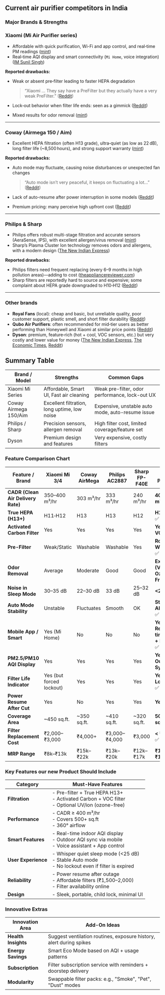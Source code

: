 ## **Current air purifier competitors in India** 

### Major Brands & Strengths

### **Xiaomi (Mi Air Purifier series)**

* Affordable with quick purification, Wi-Fi and app control, and real‑time PM readings
  ([mint][1])
* Real‑time AQI display and smart connectivity (`Mi Home`, voice integration)
  ([IM Sunil Singh][2])

**Reported drawbacks:**

* Weak or absent pre‑filter leading to faster HEPA degradation

  > “Xiaomi … They say have a PreFilter but they actually have a very weak PreFilter.”
  > ([Reddit][3])
* Lock‑out behavior when filter life ends: seen as a gimmick
  ([Reddit][4])
* Mixed results for odor removal
  ([mint][1])

---

### **Coway (Airmega 150 / Aim)**

* Excellent HEPA filtration (often H13 grade), ultra‑quiet (as low as 22 dB), long filter life (\~8,500 hours), and strong support warranty
  ([mint][1])

**Reported drawbacks:**

* Auto mode may fluctuate, causing noise disturbances or unexpected fan changes

  > “Auto mode isn’t very peaceful, it keeps on fluctuating a lot…”
  > ([Reddit][5])
* Lack of auto-resume after power interruption in some models
  ([Reddit][5])
* Premium pricing: many perceive high upfront cost
  ([Reddit][3])

---

### **Philips & Sharp**

* Philips offers robust multi-stage filtration and accurate sensors (AeraSense, IPS), with excellent allergen/virus removal
  ([mint][6])
* Sharp’s Plasma Cluster Ion technology removes odors and allergens, with a modern design
  ([The New Indian Express][7])

**Reported drawbacks:**

* Philips filters need frequent replacing (every 6–9 months in high pollution areas)—adding to cost
  ([theappliancereviewer.com][8])
* Sharp filters are reportedly hard to source and expensive; some complaint about HEPA grade downgraded to H10‑H12
  ([Reddit][9])

---

### **Other brands**

* **Royal Fans** (local): cheap and basic, but unreliable quality, poor customer support, plastic smell, and short filter durability
  ([Reddit][10])
* **Qubo Air Purifiers**: often recommended for mid‑tier users as better performing than Honeywell and Xiaomi at similar price points
  ([Reddit][11])
* **Dyson**: premium, feature‑rich (hot + cool, VOC sensors, etc.) but very costly and lower value for money
  ([The New Indian Express][7], [The Economic Times][12], [Reddit][13])


## Summary Table

| Brand / Model         | Strengths                                    | Common Gaps                                      |
| --------------------- | -------------------------------------------- | ------------------------------------------------ |
| Xiaomi Mi Series      | Affordable, Smart UI, Fast air cleaning      | Weak pre-filter, odor performance, lock-out UX   |
| Coway Airmega 150/Aim | Excellent filtration, long uptime, low noise | Expensive, unstable auto mode, auto-resume issue |
| Philips / Sharp       | Precision sensors, allergen removal          | High filter cost, limited coverage/feature set   |
| Dyson                 | Premium design and features                  | Very expensive, costly filters                   |



[1]: https://www.livemint.com/technology/gadgets/keep-pollution-out-and-tackle-worsening-aqi-with-the-best-room-air-purifier-top-9-options-to-survive-in-impure-air-11730715186166.html?utm_source=chatgpt.com "Keep pollution out and tackle worsening AQI with the best room air purifier: Top 9 options to survive in impure air | Mint"
[2]: https://www.imsunilsingh.net/best-air-purifier-in-india/?utm_source=chatgpt.com "10 Best Air Purifier in India, Delhi (2024) – Buyer’s Guide & Reviews - I M Sunil Singh"
[3]: https://www.reddit.com/r/Lahore/comments/1gk2ng0?utm_source=chatgpt.com "My first Air Purifier and it's a life changing purchase!"
[4]: https://www.reddit.com/r/AirPurifiers/comments/1gjdxd7?utm_source=chatgpt.com "Which Purifier to Buy in Delhi?"
[5]: https://www.reddit.com/r/AirPurifiers/comments/1gq94kw?utm_source=chatgpt.com "Air purifier recommendations for Delhi under INR 10k"
[6]: https://www.livemint.com/technology/gadgets/best-air-purifiers-in-india-10-picks-to-consider-in-september-2023-11695057876368.html?utm_source=chatgpt.com "Best air purifiers in India (April 2024): Top 10 picks for healthy breathing | Mint"
[7]: https://www.newindianexpress.com/expressdeals/other-categories/top-air-purifier-brands-in-india-for-clean-and-healthy-air?utm_source=chatgpt.com "Top Air Purifier Brands in India for Clean and Healthy Air"
[8]: https://theappliancereviewer.com/best-air-purifier-in-india/?utm_source=chatgpt.com "Top 10 Best Air Purifier in India in 2022: Reviews and buying guide."
[9]: https://www.reddit.com/r/Chandigarh/comments/1gslry4?utm_source=chatgpt.com "Air purifier"
[10]: https://www.reddit.com/r/Lahore/comments/1gte55e?utm_source=chatgpt.com "Disappointing Experience with Royal Air Purifier"
[11]: https://www.reddit.com/r/mumbai/comments/1ii63j4?utm_source=chatgpt.com "buying an air purifier"
[12]: https://m.economictimes.com/top-trending-products/kitchen-dining/air-purifier/best-air-purifiers-in-india-for-cleaner-air-in-the-era-of-pollution/articleshow/115699532.cms?utm_source=chatgpt.com "Best Air Purifiers in India for Cleaner Air in the Era of Pollution (2024) - The Economic Times"
[13]: https://www.reddit.com/r/delhi/comments/1gr0o04?utm_source=chatgpt.com "Which air purifier to buy?"



### **Feature Comparison Chart**

| Feature / Brand                    | Xiaomi Mi 3/4            | Coway AirMega | Philips AC2887 | Sharp FP-F40E | **Our Product**               |
| ---------------------------------- | ------------------------ | ------------- | -------------- | ------------- | ---------------------------------- |
| **CADR (Clean Air Delivery Rate)** | 350–400 m³/hr            | 303 m³/hr     | 333 m³/hr      | 240 m³/hr     | **400+ m³/hr** ✅                   |
| **True HEPA (H13+)**               | H11‑H12                  | H13           | H13            | H12           | **H13–H14** ✅                      |
| **Activated Carbon Filter**        | Yes                      | Yes           | Yes            | Yes           | **Yes + VOC** ✅                    |
| **Pre-Filter**                     | Weak/Static              | Washable      | Washable       | Yes           | **Robust + Washable** ✅            |
| **Odor Removal**                   | Average                  | Moderate      | Good           | Good          | **Excellent (VOC + Ozone Free)** ✅ |
| **Noise in Sleep Mode**            | 30–35 dB                 | 22–30 dB      | 33 dB          | 25–32 dB      | **<25 dB** ✅                       |
| **Auto Mode Stability**            | Unstable                 | Fluctuates    | Smooth         | OK            | **Stable AI-based** ✅              |
| **Mobile App / Smart**             | Yes (Mi Home)            | No            | No             | No            | **Yes + Real-time AQI + Remote** ✅ |
| **PM2.5/PM10 AQI Display**         | Yes                      | Yes           | Yes            | Yes           | **Yes + Outdoor Sync** ✅           |
| **Filter Life Indicator**          | Yes (but forced lockout) | Yes           | Yes            | Yes           | **Yes – No Lockout** ✅             |
| **Power Resume After Cut**         | Yes                      | No            | Yes            | Yes           | **Yes** ✅                          |
| **Coverage Area**                  | \~450 sq.ft.             | \~350 sq.ft.  | \~410 sq.ft.   | \~320 sq.ft.  | **500+ sq.ft.** ✅                  |
| **Filter Replacement Cost**        | ₹2,000–₹3,000            | ₹4,000+       | ₹3,000–₹4,000  | ₹3,000        | **< ₹2,500** ✅                     |
| **MRP Range**                      | ₹8k–₹13k                 | ₹15k–₹22k     | ₹13k–₹20k      | ₹12k–₹17k     | **₹10k–₹14k** ✅                    |



### Key Features our new Product Should Include

| Category            | Must-Have Features                                                                                      |
| ------------------- | ------------------------------------------------------------------------------------------------------- |
| **Filtration**      | - Pre-filter + True HEPA H13+ <br> - Activated Carbon + VOC filter <br> - Optional UV/ion (ozone-free)  |
| **Performance**     | - CADR ≥ 400 m³/hr <br> - Covers 500+ sq.ft <br> - 360° airflow                                         |
| **Smart Features**  | - Real-time indoor AQI display <br> - Outdoor AQI sync via mobile <br> - Voice assistant + App control  |
| **User Experience** | - Whisper quiet sleep mode (<25 dB) <br> - Stable Auto mode <br> - No lockout even if filter is expired |
| **Reliability**     | - Power resume after outage <br> - Affordable filters (₹1,500–2,000) <br> - Filter availability online  |
| **Design**          | - Sleek, portable, child lock, minimal UI                                                               |



### Innovative Extras 

| Innovation Area     | Add-On Ideas                                                        |
| ------------------- | ------------------------------------------------------------------- |
| **Health Insights** | Suggest ventilation routines, exposure history, alert during spikes |
| **Energy Savings**  | Smart Eco Mode based on AQI + usage patterns                        |
| **Subscription**    | Filter subscription service with reminders + doorstep delivery      |
| **Modularity**      | Swappable filter packs: e.g., "Smoke", "Pet", "Dust" modes          |



